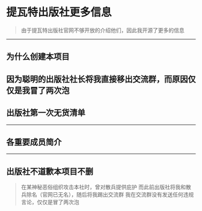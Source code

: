# 提瓦特出版社更多信息
> 由于提瓦特出版社官网不够开放的介绍他们，因此我开源了更多的信息
---
## 为什么创建本项目
因为聪明的出版社社长将我直接移出交流群，而原因仅仅是我冒了两次泡
---
## 出版社第一次无货清单
---
## 各重要成员简介
---
## 出版社不道歉本项目不删
> 在某神秘恶俗组织攻击本社时，曾对散兵提供庇护
而此前出版社将我和散兵除名（官网已无名），随后将我踢出交流群
我在交流群没有发送任何违规言论，仅仅是冒了两次泡